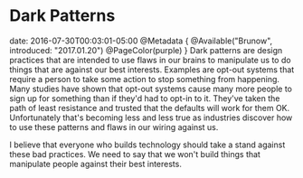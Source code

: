 # Dark Patterns
date: 2016-07-30T00:03:01-05:00
@Metadata {
  @Available("Brunow", introduced: "2017.01.20")
  @PageColor(purple)
}
Dark patterns are design practices that are intended to use flaws in our brains to manipulate us to do things that are against our best interests. Examples are opt-out systems that require a person to take some action to stop something from happening. Many studies have shown that opt-out systems cause many more people to sign up for something than if they'd had to opt-in to it. They've taken the path of least resistance and trusted that the defaults will work for them OK. Unfortunately that's becoming less and less true as industries discover how to use these patterns and flaws in our wiring against us.

I believe that everyone who builds technology should take a stand against these bad practices. We need to say that we won't build things that manipulate people against their best interests.
